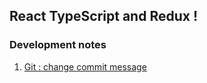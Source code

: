 ## React TypeScript and Redux !

### Development notes

1. [Git : change commit message](!https://docs.github.com/en/github/committing-changes-to-your-project/creating-and-editing-commits/changing-a-commit-message)
